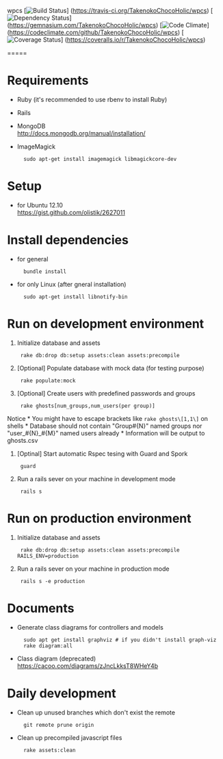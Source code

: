 wpcs
[![Build Status](https://travis-ci.org/TakenokoChocoHolic/wpcs.png?branch=master)]
(https://travis-ci.org/TakenokoChocoHolic/wpcs)
[![Dependency Status](https://gemnasium.com/TakenokoChocoHolic/wpcs.png)]
(https://gemnasium.com/TakenokoChocoHolic/wpcs)
[![Code Climate](https://codeclimate.com/github/TakenokoChocoHolic/wpcs.png)]
(https://codeclimate.com/github/TakenokoChocoHolic/wpcs)
[![Coverage Status](https://coveralls.io/repos/TakenokoChocoHolic/wpcs/badge.png?branch=master)]
(https://coveralls.io/r/TakenokoChocoHolic/wpcs)

=====

# Requirements
* Ruby (it's recommended to use rbenv to install Ruby)
* Rails
* MongoDB  
http://docs.mongodb.org/manual/installation/
* ImageMagick

        sudo apt-get install imagemagick libmagickcore-dev

# Setup
* for Ubuntu 12.10  
https://gist.github.com/olistik/2627011

# Install dependencies
- for general

        bundle install

- for only Linux (after gneral installation)

        sudo apt-get install libnotify-bin

# Run on development environment

1. Initialize database and assets

        rake db:drop db:setup assets:clean assets:precompile

1. [Optional] Populate database with mock data (for testing purpose)

        rake populate:mock

1. [Optional] Create users with predefined passwords and groups

        rake ghosts[num_groups,num_users(per group)]

  Notice
    * You might have to escape brackets like `rake ghosts\[1,1\]` on shells
    * Database should not contain "Group#{N}" named groups nor "user\_#{N}\_#{M}" named users already
    * Information will be output to ghosts.csv

1. [Optinal] Start automatic Rspec tesing with Guard and Spork

        guard

1. Run a rails sever on your machine in development mode

        rails s

# Run on production environment

1. Initialize database and assets

        rake db:drop db:setup assets:clean assets:precompile RAILS_ENV=production

1. Run a rails sever on your machine in production mode

        rails s -e production

# Documents
- Generate class diagrams for controllers and models

        sudo apt get install graphviz # if you didn't install graph-viz
        rake diagram:all

- Class diagram (deprecated)  
https://cacoo.com/diagrams/zJncLkksT8WHeY4b

# Daily development

- Clean up unused branches which don't exist the remote

        git remote prune origin
        
- Clean up precompiled javascript files

        rake assets:clean


